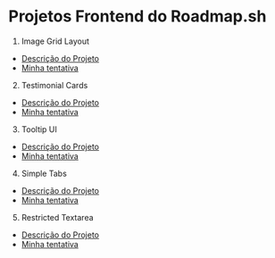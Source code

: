 # Projetos Frontend do Roadmap.sh

1. Image Grid Layout
- [Descrição do Projeto](https://roadmap.sh/projects/image-grid)
- [Minha tentativa](./image-grid)

2. Testimonial Cards
- [Descrição do Projeto](https://roadmap.sh/projects/testimonial-cards)
- [Minha tentativa](./testimonial-cards)

3. Tooltip UI
- [Descrição do Projeto](https://roadmap.sh/projects/tooltip-ui)
- [Minha tentativa](./tooltip-ui)

4. Simple Tabs
- [Descrição do Projeto](https://roadmap.sh/projects/simple-tabs)
- [Minha tentativa](./simple-tabs)

5. Restricted Textarea
- [Descrição do Projeto](https://roadmap.sh/projects/restricted-textarea)
- [Minha tentativa](./restricted-textarea)
